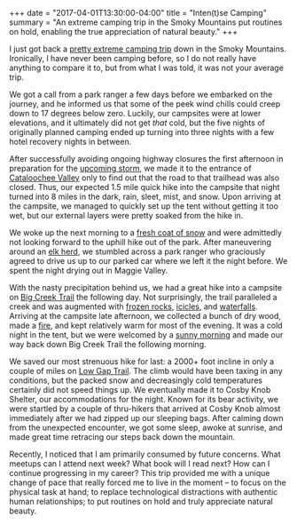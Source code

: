 +++
date = "2017-04-01T13:30:00-04:00"
title = "Inten(t)se Camping"
summary = "An extreme camping trip in the Smoky Mountains put routines on hold, enabling the true appreciation of natural beauty."
+++

I just got back a [pretty extreme camping trip](https://www.flickr.com/photos/namoscato/albums/72157679278337902) down in the Smoky Mountains. Ironically, I have never been camping before, so I do not really have anything to compare it to, but from what I was told, it was not your average trip.

We got a call from a park ranger a few days before we embarked on the journey, and he informed us that some of the peek wind chills could creep down to 17 degrees below zero. Luckily, our campsites were at lower elevations, and it ultimately did not get _that_ cold, but the five nights of originally planned camping ended up turning into three nights with a few hotel recovery nights in between.

After successfully avoiding ongoing highway closures the first afternoon in preparation for the [upcoming storm](https://weather.com/storms/winter/news/winter-storm-stella-northeast-blizzard-warning-noreaster-snow-forecast-march-2017), we made it to the entrance of [Cataloochee Valley](https://www.nps.gov/grsm/planyourvisit/cataloochee.htm) only to find out that the road to that trailhead was also closed. Thus, our expected 1.5 mile quick hike into the campsite that night turned into 8 miles  in the dark, rain, sleet, mist, and snow. Upon arriving at the campsite, we managed to quickly set up the tent without getting it too wet, but our external layers were pretty soaked from the hike in.

We woke up the next morning to a [fresh coat of snow](https://www.flickr.com/photos/namoscato/33580862975/in/album-72157679278337902/) and were admittedly not looking forward to the uphill hike out of the park. After maneuvering around an [elk herd](https://www.flickr.com/photos/namoscato/33197745840/in/album-72157679278337902/), we stumbled across a park ranger who graciously agreed to drive us up to our parked car where we left it the night before. We spent the night drying out in Maggie Valley.

With the nasty precipitation behind us, we had a great hike into a campsite on [Big Creek Trail](https://www.nps.gov/grsm/planyourvisit/mouse-creek-falls.htm) the following day. Not surprisingly, the trail paralleled a creek and was augmented with [frozen rocks](https://www.flickr.com/photos/namoscato/33198100730/in/album-72157679278337902/), [icicles](https://www.flickr.com/photos/namoscato/33424460052/in/album-72157679278337902/), and [waterfalls](https://www.flickr.com/photos/namoscato/33424473402/in/album-72157679278337902/). Arriving at the campsite late afternoon, we collected a bunch of dry wood, made a [fire](https://www.flickr.com/photos/namoscato/32738355494/in/album-72157679278337902/), and kept relatively warm for most of the evening. It was a cold night in the tent, but we were welcomed by a [sunny morning](https://www.flickr.com/photos/namoscato/32738351514/in/album-72157679278337902/) and made our way back down Big Creek Trail the following morning.

We saved our most strenuous hike for last: a 2000+ foot incline in only a couple of miles on [Low Gap Trail](https://www.hikingproject.com/trail/7008302). The climb would have been taxing in any conditions, but the packed snow and decreasingly cold temperatures certainly did not speed things up. We eventually made it to Cosby Knob Shelter, our accommodations for the night. Known for its bear activity, we were startled by a couple of thru-hikers that arrived at Cosby Knob almost immediately after we had zipped up our sleeping bags. After calming down from the unexpected encounter, we got some sleep, awoke at sunrise, and made great time retracing our steps back down the mountain.

Recently, I noticed that I am primarily consumed by future concerns. What meetups can I attend next week? What book will I read next? How can I continue progressing in my career? This trip provided me with a unique change of pace that really forced me to live in the moment – to focus on the physical task at hand; to replace technological distractions with authentic human relationships; to put routines on hold and truly appreciate natural beauty.
